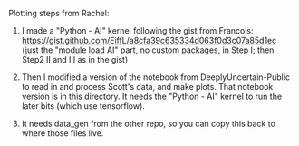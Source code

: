 Plotting steps from Rachel:

1. I made a "Python - AI" kernel following the gist from Francois: https://gist.github.com/EiffL/a8cfa39c635334d063f0d3c07a85d1ec (just the "module load AI" part, no custom packages, in Step I; then Step2 II and III as in the gist)

2. Then I modified a version of the notebook from DeeplyUncertain-Public to read in and process Scott's data, and make plots.  That notebook version is in this directory.  It needs the "Python - AI" kernel to run the later bits (which use tensorflow).

3. It needs data_gen from the other repo, so you can copy this back to where those files live.

